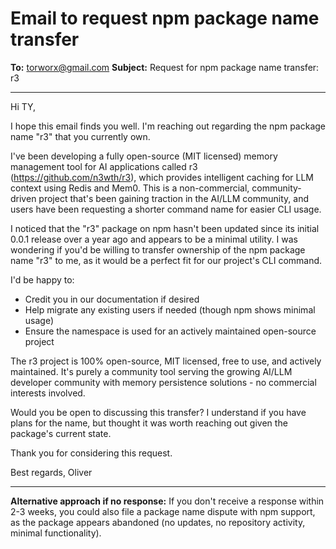 # Email to request npm package name transfer

**To:** torworx@gmail.com
**Subject:** Request for npm package name transfer: r3

---

Hi TY,

I hope this email finds you well. I'm reaching out regarding the npm package name "r3" that you currently own.

I've been developing a fully open-source (MIT licensed) memory management tool for AI applications called r3 (https://github.com/n3wth/r3), which provides intelligent caching for LLM context using Redis and Mem0. This is a non-commercial, community-driven project that's been gaining traction in the AI/LLM community, and users have been requesting a shorter command name for easier CLI usage.

I noticed that the "r3" package on npm hasn't been updated since its initial 0.0.1 release over a year ago and appears to be a minimal utility. I was wondering if you'd be willing to transfer ownership of the npm package name "r3" to me, as it would be a perfect fit for our project's CLI command.

I'd be happy to:

- Credit you in our documentation if desired
- Help migrate any existing users if needed (though npm shows minimal usage)
- Ensure the namespace is used for an actively maintained open-source project

The r3 project is 100% open-source, MIT licensed, free to use, and actively maintained. It's purely a community tool serving the growing AI/LLM developer community with memory persistence solutions - no commercial interests involved.

Would you be open to discussing this transfer? I understand if you have plans for the name, but thought it was worth reaching out given the package's current state.

Thank you for considering this request.

Best regards,
Oliver

---

**Alternative approach if no response:**
If you don't receive a response within 2-3 weeks, you could also file a package name dispute with npm support, as the package appears abandoned (no updates, no repository activity, minimal functionality).
